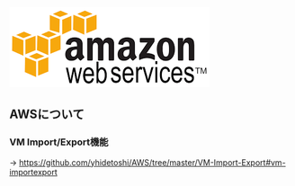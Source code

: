 ![Alt Text](https://github.com/yhidetoshi/Pictures/raw/master/aws/aws-icon.png)

## AWSについて

### VM Import/Export機能
→ https://github.com/yhidetoshi/AWS/tree/master/VM-Import-Export#vm-importexport
